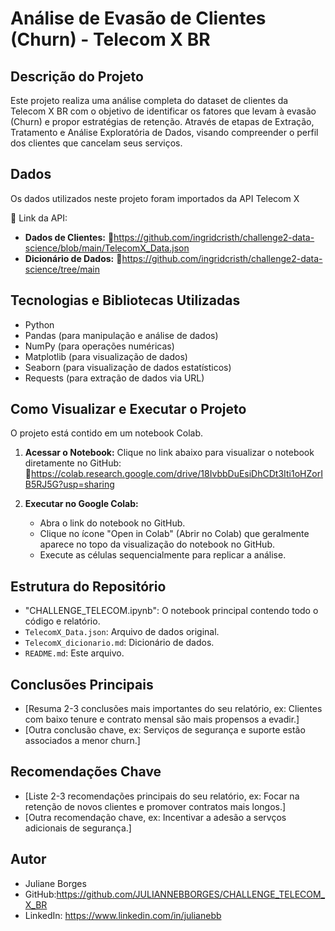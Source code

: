 # Análise de Evasão de Clientes (Churn) - Telecom X BR

## Descrição do Projeto

Este projeto realiza uma análise completa do dataset de clientes da Telecom X BR com o objetivo de identificar os fatores que levam à evasão (Churn) e propor estratégias de retenção. Através de etapas de Extração, Tratamento e Análise Exploratória de Dados, visando compreender o perfil dos clientes que cancelam seus serviços.

## Dados

Os dados utilizados neste projeto foram importados da API Telecom X

📌 Link da API:
- **Dados de Clientes:**
🔗https://github.com/ingridcristh/challenge2-data-science/blob/main/TelecomX_Data.json
- **Dicionário de Dados:**
🔗https://github.com/ingridcristh/challenge2-data-science/tree/main

## Tecnologias e Bibliotecas Utilizadas

- Python
- Pandas (para manipulação e análise de dados)
- NumPy (para operações numéricas)
- Matplotlib (para visualização de dados)
- Seaborn (para visualização de dados estatísticos)
- Requests (para extração de dados via URL)

## Como Visualizar e Executar o Projeto

O projeto está contido em um notebook Colab.

1. **Acessar o Notebook:** Clique no link abaixo para visualizar o notebook diretamente no GitHub:
🔗https://colab.research.google.com/drive/18IvbbDuEsiDhCDt3Iti1oHZorIB5RJ5G?usp=sharing

3. **Executar no Google Colab:**
   - Abra o link do notebook no GitHub.
   - Clique no ícone "Open in Colab" (Abrir no Colab) que geralmente aparece no topo da visualização do notebook no GitHub.
   - Execute as células sequencialmente para replicar a análise.

## Estrutura do Repositório

- "CHALLENGE_TELECOM.ipynb": O notebook principal contendo todo o código e relatório.
- `TelecomX_Data.json`: Arquivo de dados original.
- `TelecomX_dicionario.md`: Dicionário de dados.
- `README.md`: Este arquivo.

## Conclusões Principais

- [Resuma 2-3 conclusões mais importantes do seu relatório, ex: Clientes com baixo tenure e contrato mensal são mais propensos a evadir.]
- [Outra conclusão chave, ex: Serviços de segurança e suporte estão associados a menor churn.]

## Recomendações Chave

- [Liste 2-3 recomendações principais do seu relatório, ex: Focar na retenção de novos clientes e promover contratos mais longos.]
- [Outra recomendação chave, ex: Incentivar a adesão a servços adicionais de segurança.]

## Autor

- Juliane Borges
- GitHub:https://github.com/JULIANNEBBORGES/CHALLENGE_TELECOM_X_BR
- LinkedIn: https://www.linkedin.com/in/julianebb



